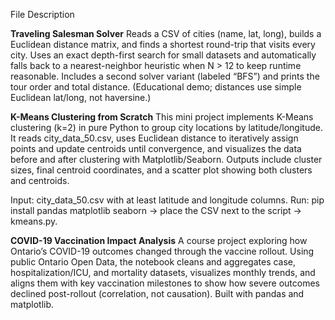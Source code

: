 File Description

**Traveling Salesman Solver**
Reads a CSV of cities (name, lat, long), builds a Euclidean distance matrix, and finds a shortest round-trip that visits 
every city. Uses an exact depth-first search for small datasets and automatically falls back to a nearest-neighbor heuristic 
when N > 12 to keep runtime reasonable. Includes a second solver variant (labeled “BFS”) and prints the tour order and 
total distance. (Educational demo; distances use simple Euclidean lat/long, not haversine.)

**K-Means Clustering from Scratch**
This mini project implements K-Means clustering (k=2) in pure Python to group city locations by latitude/longitude. 
It reads city_data_50.csv, uses Euclidean distance to iteratively assign points and update centroids until convergence,
and visualizes the data before and after clustering with Matplotlib/Seaborn. Outputs include cluster sizes, final centroid 
coordinates, and a scatter plot showing both clusters and centroids.

Input: city_data_50.csv with at least latitude and longitude columns.
Run: pip install pandas matplotlib seaborn → place the CSV next to the script → kmeans.py.

**COVID-19 Vaccination Impact Analysis**
A course project exploring how Ontario’s COVID-19 outcomes changed through the vaccine rollout. Using public Ontario Open Data, 
the notebook cleans and aggregates case, hospitalization/ICU, and mortality datasets, visualizes monthly trends, and 
aligns them with key vaccination milestones to show how severe outcomes declined post-rollout (correlation, not causation). 
Built with pandas and matplotlib.
